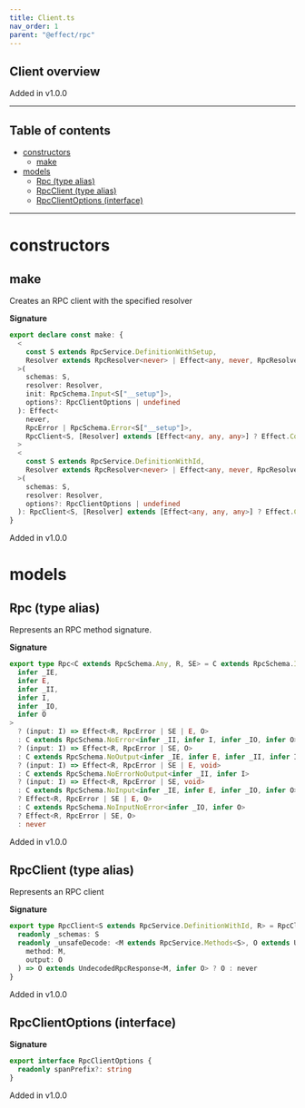 ```yaml
---
title: Client.ts
nav_order: 1
parent: "@effect/rpc"
---
```


## Client overview

Added in v1.0.0

---

<h2 class="text-delta">Table of contents</h2>

- [constructors](#constructors)
  - [make](#make)
- [models](#models)
  - [Rpc (type alias)](#rpc-type-alias)
  - [RpcClient (type alias)](#rpcclient-type-alias)
  - [RpcClientOptions (interface)](#rpcclientoptions-interface)

---

# constructors

## make

Creates an RPC client with the specified resolver

**Signature**

```ts
export declare const make: {
  <
    const S extends RpcService.DefinitionWithSetup,
    Resolver extends RpcResolver<never> | Effect<any, never, RpcResolver<never>>
  >(
    schemas: S,
    resolver: Resolver,
    init: RpcSchema.Input<S["__setup"]>,
    options?: RpcClientOptions | undefined
  ): Effect<
    never,
    RpcError | RpcSchema.Error<S["__setup"]>,
    RpcClient<S, [Resolver] extends [Effect<any, any, any>] ? Effect.Context<Resolver> : never>
  >
  <
    const S extends RpcService.DefinitionWithId,
    Resolver extends RpcResolver<never> | Effect<any, never, RpcResolver<never>>
  >(
    schemas: S,
    resolver: Resolver,
    options?: RpcClientOptions | undefined
  ): RpcClient<S, [Resolver] extends [Effect<any, any, any>] ? Effect.Context<Resolver> : never>
}
```

Added in v1.0.0

# models

## Rpc (type alias)

Represents an RPC method signature.

**Signature**

```ts
export type Rpc<C extends RpcSchema.Any, R, SE> = C extends RpcSchema.IO<
  infer _IE,
  infer E,
  infer _II,
  infer I,
  infer _IO,
  infer O
>
  ? (input: I) => Effect<R, RpcError | SE | E, O>
  : C extends RpcSchema.NoError<infer _II, infer I, infer _IO, infer O>
  ? (input: I) => Effect<R, RpcError | SE, O>
  : C extends RpcSchema.NoOutput<infer _IE, infer E, infer _II, infer I>
  ? (input: I) => Effect<R, RpcError | SE | E, void>
  : C extends RpcSchema.NoErrorNoOutput<infer _II, infer I>
  ? (input: I) => Effect<R, RpcError | SE, void>
  : C extends RpcSchema.NoInput<infer _IE, infer E, infer _IO, infer O>
  ? Effect<R, RpcError | SE | E, O>
  : C extends RpcSchema.NoInputNoError<infer _IO, infer O>
  ? Effect<R, RpcError | SE, O>
  : never
```

Added in v1.0.0

## RpcClient (type alias)

Represents an RPC client

**Signature**

```ts
export type RpcClient<S extends RpcService.DefinitionWithId, R> = RpcClientRpcs<S, R> & {
  readonly _schemas: S
  readonly _unsafeDecode: <M extends RpcService.Methods<S>, O extends UndecodedRpcResponse<M, any>>(
    method: M,
    output: O
  ) => O extends UndecodedRpcResponse<M, infer O> ? O : never
}
```

Added in v1.0.0

## RpcClientOptions (interface)

**Signature**

```ts
export interface RpcClientOptions {
  readonly spanPrefix?: string
}
```

Added in v1.0.0
